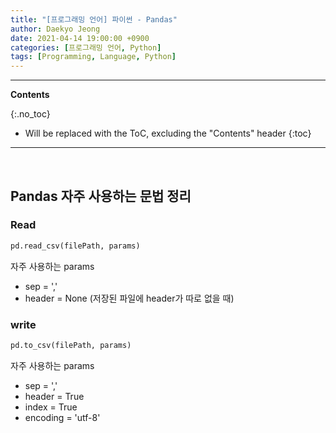 ```yaml
---
title: "[프로그래밍 언어] 파이썬 - Pandas"
author: Daekyo Jeong
date: 2021-04-14 19:00:00 +0900
categories: [프로그래밍 언어, Python]
tags: [Programming, Language, Python]
---
```


---
**Contents**

{:.no_toc}

* Will be replaced with the ToC, excluding the "Contents" header
{:toc}
---

<br/>

## **Pandas 자주 사용하는 문법 정리**  


### Read  

```py
pd.read_csv(filePath, params)
```

자주 사용하는 params   

- sep = ','
- header = None (저장된 파일에 header가 따로 없을 때)

### write  

```py
pd.to_csv(filePath, params)
```

자주 사용하는 params  

- sep = ','  
- header = True  
- index = True  
- encoding = 'utf-8'  

<br/>
